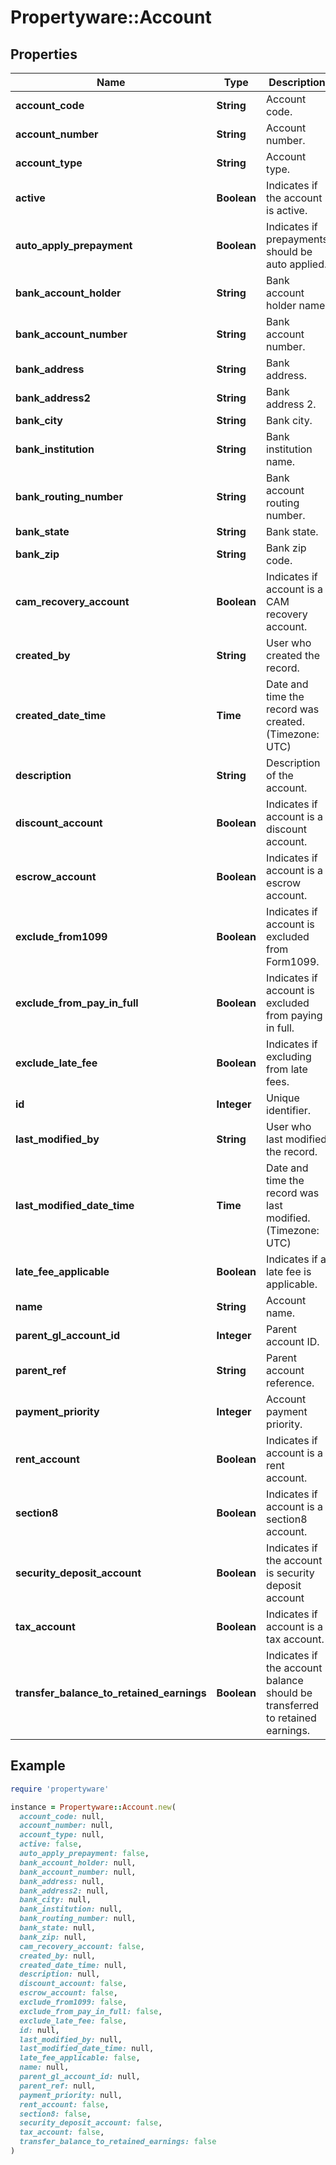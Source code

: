 # Propertyware::Account

## Properties

| Name | Type | Description | Notes |
| ---- | ---- | ----------- | ----- |
| **account_code** | **String** | Account code. | [optional] |
| **account_number** | **String** | Account number. | [optional] |
| **account_type** | **String** | Account type. | [optional] |
| **active** | **Boolean** | Indicates if the account is active. | [optional] |
| **auto_apply_prepayment** | **Boolean** | Indicates if prepayments should be auto applied. | [optional] |
| **bank_account_holder** | **String** | Bank account holder name. | [optional] |
| **bank_account_number** | **String** | Bank account number. | [optional] |
| **bank_address** | **String** | Bank address. | [optional] |
| **bank_address2** | **String** | Bank address 2. | [optional] |
| **bank_city** | **String** | Bank city. | [optional] |
| **bank_institution** | **String** | Bank institution name. | [optional] |
| **bank_routing_number** | **String** | Bank account routing number. | [optional] |
| **bank_state** | **String** | Bank state. | [optional] |
| **bank_zip** | **String** | Bank zip code. | [optional] |
| **cam_recovery_account** | **Boolean** | Indicates if account is a CAM recovery account. | [optional] |
| **created_by** | **String** | User who created the record. | [optional] |
| **created_date_time** | **Time** | Date and time the record was created. (Timezone: UTC) | [optional] |
| **description** | **String** | Description of the account. | [optional] |
| **discount_account** | **Boolean** | Indicates if account is a discount account. | [optional] |
| **escrow_account** | **Boolean** | Indicates if account is a escrow account. | [optional] |
| **exclude_from1099** | **Boolean** | Indicates if account is excluded from Form1099. | [optional] |
| **exclude_from_pay_in_full** | **Boolean** | Indicates if account is excluded from paying in full. | [optional] |
| **exclude_late_fee** | **Boolean** | Indicates if excluding from late fees. | [optional] |
| **id** | **Integer** | Unique identifier. | [optional] |
| **last_modified_by** | **String** | User who last modified the record. | [optional] |
| **last_modified_date_time** | **Time** | Date and time the record was last modified. (Timezone: UTC) | [optional] |
| **late_fee_applicable** | **Boolean** | Indicates if a late fee is applicable. | [optional] |
| **name** | **String** | Account name. | [optional] |
| **parent_gl_account_id** | **Integer** | Parent account ID. | [optional] |
| **parent_ref** | **String** | Parent account reference. | [optional] |
| **payment_priority** | **Integer** | Account payment priority. | [optional] |
| **rent_account** | **Boolean** | Indicates if account is a rent account. | [optional] |
| **section8** | **Boolean** | Indicates if account is a section8 account. | [optional] |
| **security_deposit_account** | **Boolean** | Indicates if the account is security deposit account | [optional] |
| **tax_account** | **Boolean** | Indicates if account is a tax account. | [optional] |
| **transfer_balance_to_retained_earnings** | **Boolean** | Indicates if the account balance should be transferred to retained earnings. | [optional] |

## Example

```ruby
require 'propertyware'

instance = Propertyware::Account.new(
  account_code: null,
  account_number: null,
  account_type: null,
  active: false,
  auto_apply_prepayment: false,
  bank_account_holder: null,
  bank_account_number: null,
  bank_address: null,
  bank_address2: null,
  bank_city: null,
  bank_institution: null,
  bank_routing_number: null,
  bank_state: null,
  bank_zip: null,
  cam_recovery_account: false,
  created_by: null,
  created_date_time: null,
  description: null,
  discount_account: false,
  escrow_account: false,
  exclude_from1099: false,
  exclude_from_pay_in_full: false,
  exclude_late_fee: false,
  id: null,
  last_modified_by: null,
  last_modified_date_time: null,
  late_fee_applicable: false,
  name: null,
  parent_gl_account_id: null,
  parent_ref: null,
  payment_priority: null,
  rent_account: false,
  section8: false,
  security_deposit_account: false,
  tax_account: false,
  transfer_balance_to_retained_earnings: false
)
```

